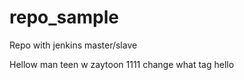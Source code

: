 # repo_sample
Repo with jenkins master/slave 

Hellow man teen w zaytoon
1111
change
what tag hello


